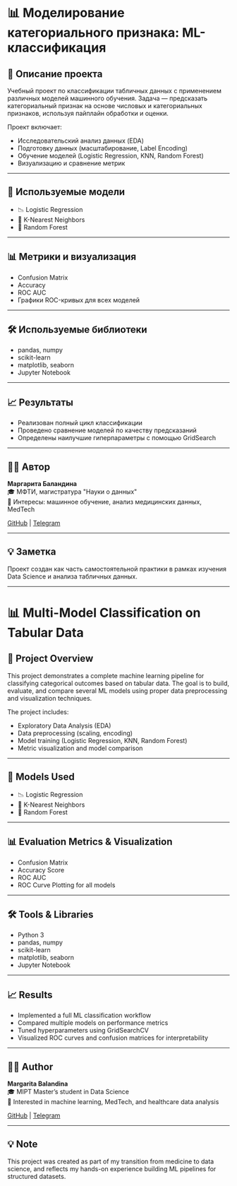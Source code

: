 # 📊 Моделирование категориального признака: ML-классификация

## 📌 Описание проекта
Учебный проект по классификации табличных данных с применением различных моделей машинного обучения. Задача — предсказать категориальный признак на основе числовых и категориальных признаков, используя пайплайн обработки и оценки.

Проект включает:
- Исследовательский анализ данных (EDA)
- Подготовку данных (масштабирование, Label Encoding)
- Обучение моделей (Logistic Regression, KNN, Random Forest)
- Визуализацию и сравнение метрик

---

## 🧠 Используемые модели
- 📉 Logistic Regression  
- 👥 K-Nearest Neighbors  
- 🌲 Random Forest

---

## 📊 Метрики и визуализация
- Confusion Matrix  
- Accuracy  
- ROC AUC  
- Графики ROC-кривых для всех моделей

---

## 🛠 Используемые библиотеки
- pandas, numpy  
- scikit-learn  
- matplotlib, seaborn  
- Jupyter Notebook

---

## 📈 Результаты
- Реализован полный цикл классификации
- Проведено сравнение моделей по качеству предсказаний
- Определены наилучшие гиперпараметры с помощью GridSearch

---

## 👩‍💻 Автор
**Маргарита Баландина**  
🎓 МФТИ, магистратура "Науки о данных"  
📌 Интересы: машинное обучение, анализ медицинских данных, MedTech  

[GitHub](https://github.com/SuperMBA) | [Telegram](https://t.me/SuperMBA)

---

## 💡 Заметка
Проект создан как часть самостоятельной практики в рамках изучения Data Science и анализа табличных данных.

---
# 📊 Multi-Model Classification on Tabular Data

## 📌 Project Overview
This project demonstrates a complete machine learning pipeline for classifying categorical outcomes based on tabular data. The goal is to build, evaluate, and compare several ML models using proper data preprocessing and visualization techniques.

The project includes:
- Exploratory Data Analysis (EDA)
- Data preprocessing (scaling, encoding)
- Model training (Logistic Regression, KNN, Random Forest)
- Metric visualization and model comparison

---

## 🧠 Models Used
- 📉 Logistic Regression  
- 👥 K-Nearest Neighbors  
- 🌲 Random Forest

---

## 📊 Evaluation Metrics & Visualization
- Confusion Matrix  
- Accuracy Score  
- ROC AUC  
- ROC Curve Plotting for all models

---

## 🛠 Tools & Libraries
- Python 3  
- pandas, numpy  
- scikit-learn  
- matplotlib, seaborn  
- Jupyter Notebook

---

## 📈 Results
- Implemented a full ML classification workflow  
- Compared multiple models on performance metrics  
- Tuned hyperparameters using GridSearchCV  
- Visualized ROC curves and confusion matrices for interpretability

---

## 👩‍💻 Author
**Margarita Balandina**  
🎓 MIPT Master’s student in Data Science  
🔬 Interested in machine learning, MedTech, and healthcare data analysis  

[GitHub](https://github.com/SuperMBA) | [Telegram](https://t.me/SuperMBA)

---

## 💡 Note
This project was created as part of my transition from medicine to data science, and reflects my hands-on experience building ML pipelines for structured datasets.

